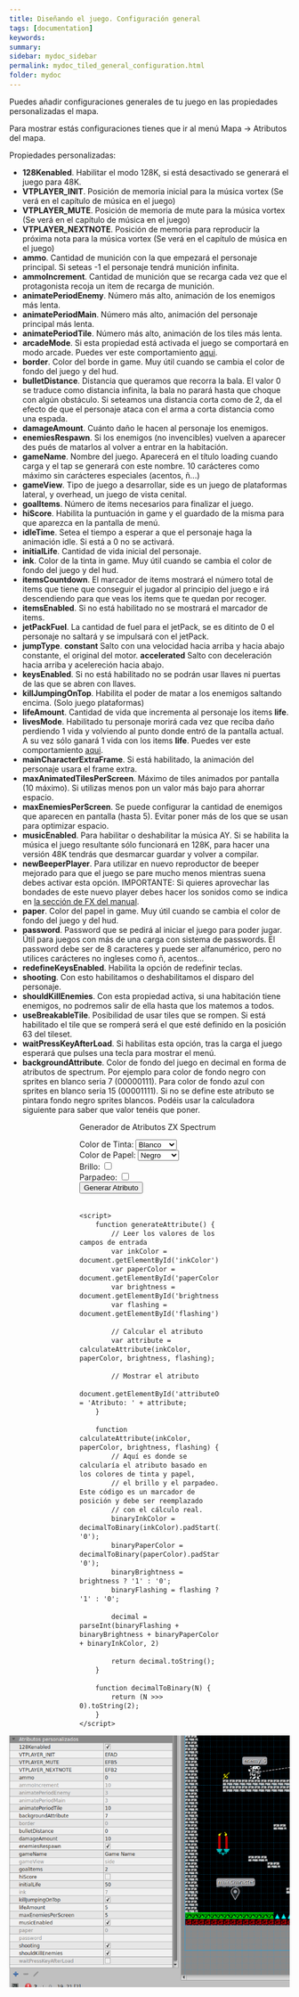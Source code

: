 ```yaml
---
title: Diseñando el juego. Configuración general
tags: [documentation]
keywords:
summary: 
sidebar: mydoc_sidebar
permalink: mydoc_tiled_general_configuration.html
folder: mydoc
---
```


Puedes añadir configuraciones generales de tu juego en las propiedades personalizadas el mapa.

Para mostrar estás configuraciones tienes que ir al menú Mapa -> Atributos del mapa.

Propiedades personalizadas:

* **128Kenabled**. Habilitar el modo 128K, si está desactivado se generará el juego para 48K.
* **VTPLAYER_INIT**. Posición de memoria inicial para la música vortex (Se verá en el capítulo de música en el juego)
* **VTPLAYER_MUTE**. Posición de memoria de mute para la música vortex (Se verá en el capítulo de música en el juego)
* **VTPLAYER_NEXTNOTE**. Posición de memoria para reproducir la próxima nota para la música vortex (Se verá en el capítulo de música en el juego)
* **ammo**. Cantidad de munición con la que empezará el personaje principal. Si seteas -1 el personaje tendrá munición infinita.
* **ammoIncrement**. Cantidad de munición que se recarga cada vez que el protagonista recoja un item de recarga de munición.
* **animatePeriodEnemy**. Número más alto, animación de los enemigos más lenta.
* **animatePeriodMain**. Número más alto, animación del personaje principal más lenta.
* **animatePeriodTile**. Número más alto, animación de los tiles más lenta.
* **arcadeMode**. Si esta propiedad está activada el juego se comportará en modo arcade. Puedes ver este comportamiento [aqui](https://gm.retrojuegos.org/mydoc_tiled_arcade_mode.html).
* **border**. Color del borde in game. Muy útil cuando se cambia el color de fondo del juego y del hud.
* **bulletDistance**. Distancia que queramos que recorra la bala. El valor 0 se traduce como distancia infinita, la bala no parará hasta que choque con algún obstáculo. Si seteamos una distancia corta como de 2, da el efecto de que el personaje ataca con el arma a corta distancia como una espada.
* **damageAmount**. Cuánto daño le hacen al personaje los enemigos.
* **enemiesRespawn**. Si los enemigos (no invencibles) vuelven a aparecer des pués de matarlos al volver a entrar en la habitación.
* **gameName**. Nombre del juego. Aparecerá en el título loading cuando carga y el tap se generará con este nombre. 10 carácteres como máximo sin carácteres especiales (acentos, ñ...)
* **gameView**. Tipo de juego a desarrollar, side es un juego de plataformas lateral, y overhead, un juego de vista cenital.
* **goalItems**. Número de items necesarios para finalizar el juego.
* **hiScore**. Habilita la puntuación in game y el guardado de la misma para que aparezca en la pantalla de menú.
* **idleTime**. Setea el tiempo a esperar a que el personaje haga la animación idle. Si está a 0 no se activará.
* **initialLife**. Cantidad de vida inicial del personaje.
* **ink**. Color de la tinta in game. Muy útil cuando se cambia el color de fondo del juego y del hud.
* **itemsCountdown**. El marcador de items mostrará el número total de items que tiene que conseguir el jugador al principio del juego e irá descendiendo para que veas los items que te quedan por recoger.
* **itemsEnabled**. Si no está habilitado no se mostrará el marcador de items.
* **jetPackFuel**. La cantidad de fuel para el jetPack, se es ditinto de 0 el personaje no saltará y se impulsará con el jetPack.
* **jumpType**. **constant** Salto con una velocidad hacia arriba y hacia abajo constante, el original del motor. **accelerated** Salto con deceleración hacia arriba y acelereción hacia abajo.
* **keysEnabled**. Si no está habilitado no se podrán usar llaves ni puertas de las que se abren con llaves.
* **killJumpingOnTop**. Habilita el poder de matar a los enemigos saltando encima. (Solo juego plataformas)
* **lifeAmount**. Cantidad de vida que incrementa al personaje los items **life**.
* **livesMode**. Habilitado tu personaje morirá cada vez que reciba daño perdiendo 1 vida y volviendo al punto donde entró de la pantalla actual. A su vez sólo ganará 1 vida con los items **life**. Puedes ver este comportamiento [aqui](https://gm.retrojuegos.org/mydoc_tiled_lives_mode.html).
* **mainCharacterExtraFrame**. Si está habilitado, la animación del personaje usara el frame extra.
* **maxAnimatedTilesPerScreen**. Máximo de tiles animados por pantalla (10 máximo). Si utilizas menos pon un valor más bajo para ahorrar espacio.
* **maxEnemiesPerScreen**. Se puede configurar la cantidad de enemigos que aparecen en pantalla (hasta 5). Evitar poner más de los que se usan para optimizar espacio.
* **musicEnabled**. Para habilitar o deshabilitar la música AY. Si se habilita la música el juego resultante sólo funcionará en 128K, para hacer una versión 48K tendrás que desmarcar guardar y volver a compilar.
* **newBeeperPlayer**. Para utilizar en nuevo reproductor de beeper mejorado para que el juego se pare mucho menos mientras suena debes activar esta opción. IMPORTANTE: Si quieres aprovechar las bondades de este nuevo player debes hacer los sonidos como se indica en [la sección de FX del manual](/mydoc_sound_fx.html).
* **paper**. Color del papel in game. Muy útil cuando se cambia el color de fondo del juego y del hud.
* **password**. Password que se pedirá al iniciar el juego para poder jugar. Útil para juegos con más de una carga con sistema de passwords. El password debe ser de 8 caracteres y puede ser alfanumérico, pero no utilices carácteres no ingleses como ñ, acentos...
* **redefineKeysEnabled**. Habilita la opción de redefinir teclas.
* **shooting**. Con esto habilitamos o deshabilitamos el disparo del personaje.
* **shouldKillEnemies**. Con esta propiedad activa, si una habitación tiene enemigos, no podremos salir de ella hasta que los matemos a todos.
* **useBreakableTile**. Posibilidad de usar tiles que se rompen. Si está habilitado el tile que se romperá será el que esté definido en la posición 63 del tileset.
* **waitPressKeyAfterLoad**. Si habilitas esta opción, tras la carga el juego esperará que pulses una tecla para mostrar el menú.
* **backgroundAttribute**. Color de fondo del juego en decimal en forma de atributos de spectrum. Por ejemplo para color de fondo negro con sprites en blanco seria 7 (00000111). Para color de fondo azul con sprites en blanco seria 15 (00001111). Si no se define este atributo se pintara fondo negro sprites blancos. Podéis usar la calculadora siguiente para saber que valor tenéis que poner.

<div style="margin: auto; width: 50%">
    <p>Generador de Atributos ZX Spectrum</p>
    <form id="attributeForm">
        <label for="inkColor">Color de Tinta:</label>
        <!-- Añadir color en cada opcion del select -->
        <select id="inkColor">
            <option value="0">Negro</option>
            <option value="1">Azul</option>
            <option value="2">Rojo</option>
            <option value="3">Magenta</option>
            <option value="4">Verde</option>
            <option value="5">Cyan</option>
            <option value="6">Amarillo</option>
            <option value="7" selected>Blanco</option>
        </select><br>
        <label for="paperColor">Color de Papel:</label>
        <select id="paperColor">
            <option value="0">Negro</option>
            <option value="1">Azul</option>
            <option value="2">Rojo</option>
            <option value="3">Magenta</option>
            <option value="4">Verde</option>
            <option value="5">Cyan</option>
            <option value="6">Amarillo</option>
            <option value="7">Blanco</option>
        </select><br>
        <label for="brightness">Brillo:</label>
        <input type="checkbox" id="brightness" name="brightness"><br>
        <label for="flashing">Parpadeo:</label>
        <input type="checkbox" id="flashing" name="flashing"><br>
        <button type="button" onclick="generateAttribute()">Generar Atributo</button>
    </form>
    <br>
    <p id="attributeOutput" style="font-weight: bold"></p>

    <script>
        function generateAttribute() {
            // Leer los valores de los campos de entrada
            var inkColor = document.getElementById('inkColor').value;
            var paperColor = document.getElementById('paperColor').value;
            var brightness = document.getElementById('brightness').checked;
            var flashing = document.getElementById('flashing').checked;

            // Calcular el atributo
            var attribute = calculateAttribute(inkColor, paperColor, brightness, flashing);

            // Mostrar el atributo
            document.getElementById('attributeOutput').innerText = 'Atributo: ' + attribute;
        }

        function calculateAttribute(inkColor, paperColor, brightness, flashing) {
            // Aquí es donde se calcularía el atributo basado en los colores de tinta y papel,
            // el brillo y el parpadeo. Este código es un marcador de posición y debe ser reemplazado
            // con el cálculo real.
            binaryInkColor = decimalToBinary(inkColor).padStart(3, '0');
            binaryPaperColor = decimalToBinary(paperColor).padStart(3, '0');
            binaryBrightness = brightness ? '1' : '0';
            binaryFlashing = flashing ? '1' : '0';

            decimal = parseInt(binaryFlashing + binaryBrightness + binaryPaperColor + binaryInkColor, 2)

            return decimal.toString();
        }

        function decimalToBinary(N) {
            return (N >>> 0).toString(2);
        }
    </script>
</div>

![](images/general_settings.png)


